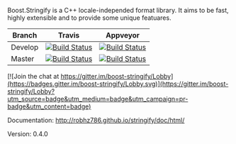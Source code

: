 Boost.Stringify is a C++ locale-independed format library. It aims to be fast, highly extensible and to provide some unique featuares.

Branch   | Travis | Appveyor
---------|--------|---------
Develop  | [![Build Status](https://travis-ci.org/robhz786/stringify.svg?branch=develop)](https://travis-ci.org/robhz786/stringify) | [![Build Status](https://ci.appveyor.com/api/projects/status/github/robhz786/stringify?branch=develop&svg=true)](https://ci.appveyor.com/project/robhz786/stringify)
Master   | [![Build Status](https://travis-ci.org/robhz786/stringify.svg?branch=master)](https://travis-ci.org/robhz786/stringify) | [![Build Status](https://ci.appveyor.com/api/projects/status/github/robhz786/stringify?branch=master&svg=true)](https://ci.appveyor.com/project/robhz786/stringify)

[![Join the chat at https://gitter.im/boost-stringify/Lobby](https://badges.gitter.im/boost-stringify/Lobby.svg)](https://gitter.im/boost-stringify/Lobby?utm_source=badge&utm_medium=badge&utm_campaign=pr-badge&utm_content=badge)

Documentation: http://robhz786.github.io/stringify/doc/html/

Version: 0.4.0
